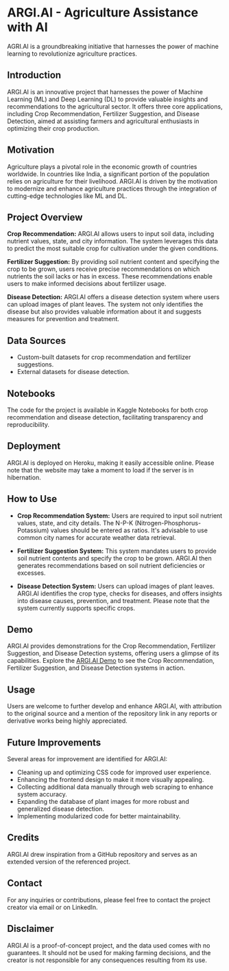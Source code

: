 # ARGI.AI - Agriculture Assistance with AI

AGRI.AI is a groundbreaking initiative that harnesses the power of machine learning to revolutionize agriculture practices.

## Introduction

ARGI.AI is an innovative project that harnesses the power of Machine Learning (ML) and Deep Learning (DL) to provide valuable insights and recommendations to the agricultural sector. It offers three core applications, including Crop Recommendation, Fertilizer Suggestion, and Disease Detection, aimed at assisting farmers and agricultural enthusiasts in optimizing their crop production.

## Motivation

Agriculture plays a pivotal role in the economic growth of countries worldwide. In countries like India, a significant portion of the population relies on agriculture for their livelihood. ARGI.AI is driven by the motivation to modernize and enhance agriculture practices through the integration of cutting-edge technologies like ML and DL.

## Project Overview

**Crop Recommendation:** ARGI.AI allows users to input soil data, including nutrient values, state, and city information. The system leverages this data to predict the most suitable crop for cultivation under the given conditions.

**Fertilizer Suggestion:** By providing soil nutrient content and specifying the crop to be grown, users receive precise recommendations on which nutrients the soil lacks or has in excess. These recommendations enable users to make informed decisions about fertilizer usage.

**Disease Detection:** ARGI.AI offers a disease detection system where users can upload images of plant leaves. The system not only identifies the disease but also provides valuable information about it and suggests measures for prevention and treatment.

## Data Sources

- Custom-built datasets for crop recommendation and fertilizer suggestions.
- External datasets for disease detection.

## Notebooks

The code for the project is available in Kaggle Notebooks for both crop recommendation and disease detection, facilitating transparency and reproducibility.

## Deployment

ARGI.AI is deployed on Heroku, making it easily accessible online. Please note that the website may take a moment to load if the server is in hibernation.

## How to Use

- **Crop Recommendation System:** Users are required to input soil nutrient values, state, and city details. The N-P-K (Nitrogen-Phosphorus-Potassium) values should be entered as ratios. It's advisable to use common city names for accurate weather data retrieval.

- **Fertilizer Suggestion System:** This system mandates users to provide soil nutrient contents and specify the crop to be grown. ARGI.AI then generates recommendations based on soil nutrient deficiencies or excesses.

- **Disease Detection System:** Users can upload images of plant leaves. ARGI.AI identifies the crop type, checks for diseases, and offers insights into disease causes, prevention, and treatment. Please note that the system currently supports specific crops.


## Demo

ARGI.AI provides demonstrations for the Crop Recommendation, Fertilizer Suggestion, and Disease Detection systems, offering users a glimpse of its capabilities. 
Explore the [ARGI.AI Demo](https://crop-reccomendation.vercel.app/) to see the Crop Recommendation, Fertilizer Suggestion, and Disease Detection systems in action.


## Usage

Users are welcome to further develop and enhance ARGI.AI, with attribution to the original source and a mention of the repository link in any reports or derivative works being highly appreciated.

## Future Improvements

Several areas for improvement are identified for ARGI.AI:

- Cleaning up and optimizing CSS code for improved user experience.
- Enhancing the frontend design to make it more visually appealing.
- Collecting additional data manually through web scraping to enhance system accuracy.
- Expanding the database of plant images for more robust and generalized disease detection.
- Implementing modularized code for better maintainability.

## Credits

ARGI.AI drew inspiration from a GitHub repository and serves as an extended version of the referenced project.

## Contact

For any inquiries or contributions, please feel free to contact the project creator via email or on LinkedIn.

## Disclaimer

ARGI.AI is a proof-of-concept project, and the data used comes with no guarantees. It should not be used for making farming decisions, and the creator is not responsible for any consequences resulting from its use.

